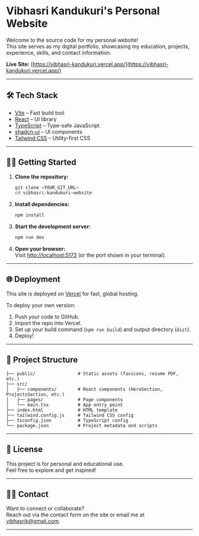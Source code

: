 # Vibhasri Kandukuri's Personal Website

Welcome to the source code for my personal website!  
This site serves as my digital portfolio, showcasing my education, projects, experience, skills, and contact information.

**Live Site:** [https://vibhasri-kandukuri.vercel.app/](https://vibhasri-kandukuri.vercel.app/)

---

## 🛠️ Tech Stack

- [Vite](https://vitejs.dev/) – Fast build tool
- [React](https://react.dev/) – UI library
- [TypeScript](https://www.typescriptlang.org/) – Type-safe JavaScript
- [shadcn-ui](https://ui.shadcn.com/) – UI components
- [Tailwind CSS](https://tailwindcss.com/) – Utility-first CSS

---

## 🧑‍💻 Getting Started

1. **Clone the repository:**

   ```sh
   git clone <YOUR_GIT_URL>
   cd vibhasri-kandukuri-website
   ```

2. **Install dependencies:**

   ```sh
   npm install
   ```

3. **Start the development server:**

   ```sh
   npm run dev
   ```

4. **Open your browser:**  
   Visit [http://localhost:5173](http://localhost:5173) (or the port shown in your terminal).

---

## 🌐 Deployment

This site is deployed on [Vercel](https://vercel.com/) for fast, global hosting.

To deploy your own version:

1. Push your code to GitHub.
2. Import the repo into Vercel.
3. Set up your build command (`npm run build`) and output directory (`dist`).
4. Deploy!

---

## 📁 Project Structure

```
├── public/                # Static assets (favicons, resume PDF, etc.)
├── src/
│   ├── components/        # React components (HeroSection, ProjectsSection, etc.)
│   ├── pages/             # Page components
│   └── main.tsx           # App entry point
├── index.html             # HTML template
├── tailwind.config.js     # Tailwind CSS config
├── tsconfig.json          # TypeScript config
└── package.json           # Project metadata and scripts
```

---

## 📄 License

This project is for personal and educational use.  
Feel free to explore and get inspired!

---

## 🙋‍♂️ Contact

Want to connect or collaborate?  
Reach out via the contact form on the site or email me at [vibhasrik@gmail.com](mailto:vibhasrik@gmail.com).

---
